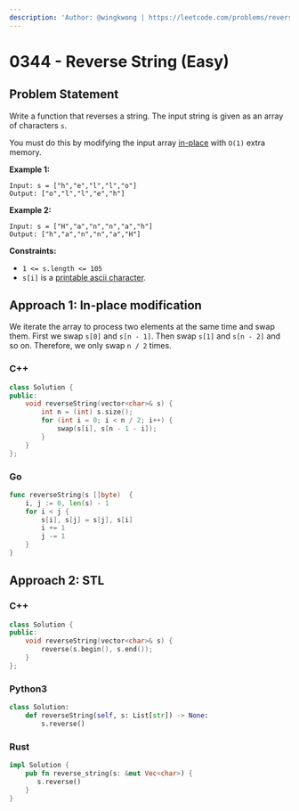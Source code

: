 ```yaml
---
description: 'Author: @wingkwong | https://leetcode.com/problems/reverse-string/'
---
```


# 0344 - Reverse String (Easy)

## Problem Statement

Write a function that reverses a string. The input string is given as an array of characters `s`.

You must do this by modifying the input array [in-place](https://en.wikipedia.org/wiki/In-place\_algorithm) with `O(1)` extra memory.



**Example 1:**

```
Input: s = ["h","e","l","l","o"]
Output: ["o","l","l","e","h"]
```

**Example 2:**

```
Input: s = ["H","a","n","n","a","h"]
Output: ["h","a","n","n","a","H"] 
```

**Constraints:**

* `1 <= s.length <= 105`
* `s[i]` is a [printable ascii character](https://en.wikipedia.org/wiki/ASCII#Printable\_characters).

## Approach 1: In-place modification

We iterate the array to process two elements at the same time and swap them. First we swap `s[0]` and `s[n - 1]`. Then swap `s[1]` and `s[n - 2]` and so on. Therefore, we only swap `n / 2` times.

### C++

```cpp
class Solution {
public:
    void reverseString(vector<char>& s) {
        int n = (int) s.size();
        for (int i = 0; i < n / 2; i++) {
            swap(s[i], s[n - 1 - i]);
        }
    }
};
```

### Go

```go
func reverseString(s []byte)  {
    i, j := 0, len(s) - 1
    for i < j {
        s[i], s[j] = s[j], s[i]
        i += 1
        j -= 1
    }
}
```

## Approach 2: STL

### C++

```cpp
class Solution {
public:
    void reverseString(vector<char>& s) {
        reverse(s.begin(), s.end());
    }
};
```

### Python3

```python
class Solution:
    def reverseString(self, s: List[str]) -> None:
        s.reverse()
```

### Rust

```rust
impl Solution {
    pub fn reverse_string(s: &mut Vec<char>) {
       s.reverse()
    }
}
```

